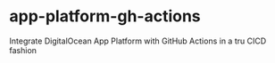 # app-platform-gh-actions
Integrate DigitalOcean App Platform with GitHub Actions in a tru CICD fashion
